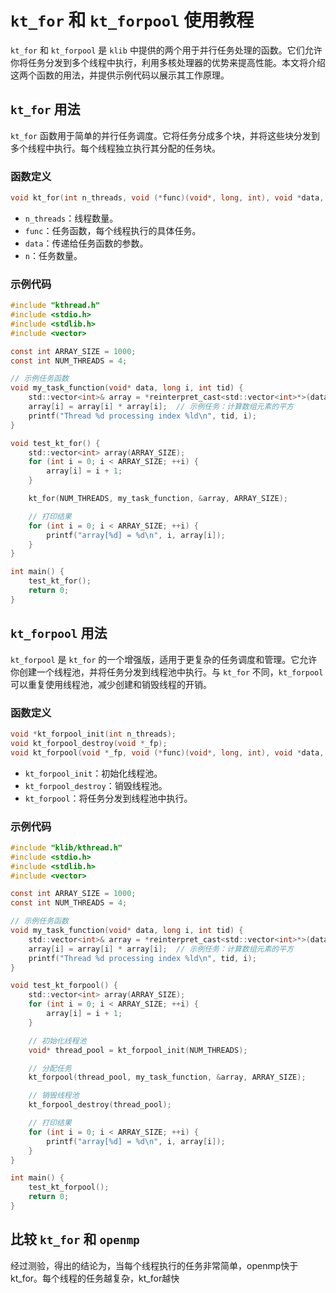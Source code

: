 # `kt_for` 和 `kt_forpool` 使用教程

`kt_for` 和 `kt_forpool` 是 `klib` 中提供的两个用于并行任务处理的函数。它们允许你将任务分发到多个线程中执行，利用多核处理器的优势来提高性能。本文将介绍这两个函数的用法，并提供示例代码以展示其工作原理。

## `kt_for` 用法

`kt_for` 函数用于简单的并行任务调度。它将任务分成多个块，并将这些块分发到多个线程中执行。每个线程独立执行其分配的任务块。

### 函数定义

```c
void kt_for(int n_threads, void (*func)(void*, long, int), void *data, long n);
```

- `n_threads`：线程数量。
- `func`：任务函数，每个线程执行的具体任务。
- `data`：传递给任务函数的参数。
- `n`：任务数量。

### 示例代码

```c
#include "kthread.h"
#include <stdio.h>
#include <stdlib.h>
#include <vector>

const int ARRAY_SIZE = 1000;
const int NUM_THREADS = 4;

// 示例任务函数
void my_task_function(void* data, long i, int tid) {
    std::vector<int>& array = *reinterpret_cast<std::vector<int>*>(data);
    array[i] = array[i] * array[i];  // 示例任务：计算数组元素的平方
    printf("Thread %d processing index %ld\n", tid, i);
}

void test_kt_for() {
    std::vector<int> array(ARRAY_SIZE);
    for (int i = 0; i < ARRAY_SIZE; ++i) {
        array[i] = i + 1;
    }

    kt_for(NUM_THREADS, my_task_function, &array, ARRAY_SIZE);

    // 打印结果
    for (int i = 0; i < ARRAY_SIZE; ++i) {
        printf("array[%d] = %d\n", i, array[i]);
    }
}

int main() {
    test_kt_for();
    return 0;
}
```

## `kt_forpool` 用法

`kt_forpool` 是 `kt_for` 的一个增强版，适用于更复杂的任务调度和管理。它允许你创建一个线程池，并将任务分发到线程池中执行。与 `kt_for` 不同，`kt_forpool` 可以重复使用线程池，减少创建和销毁线程的开销。

### 函数定义

```c
void *kt_forpool_init(int n_threads);
void kt_forpool_destroy(void *_fp);
void kt_forpool(void *_fp, void (*func)(void*, long, int), void *data, long n);
```

- `kt_forpool_init`：初始化线程池。
- `kt_forpool_destroy`：销毁线程池。
- `kt_forpool`：将任务分发到线程池中执行。

### 示例代码

```c
#include "klib/kthread.h"
#include <stdio.h>
#include <stdlib.h>
#include <vector>

const int ARRAY_SIZE = 1000;
const int NUM_THREADS = 4;

// 示例任务函数
void my_task_function(void* data, long i, int tid) {
    std::vector<int>& array = *reinterpret_cast<std::vector<int>*>(data);
    array[i] = array[i] * array[i];  // 示例任务：计算数组元素的平方
    printf("Thread %d processing index %ld\n", tid, i);
}

void test_kt_forpool() {
    std::vector<int> array(ARRAY_SIZE);
    for (int i = 0; i < ARRAY_SIZE; ++i) {
        array[i] = i + 1;
    }

    // 初始化线程池
    void* thread_pool = kt_forpool_init(NUM_THREADS);

    // 分配任务
    kt_forpool(thread_pool, my_task_function, &array, ARRAY_SIZE);

    // 销毁线程池
    kt_forpool_destroy(thread_pool);

    // 打印结果
    for (int i = 0; i < ARRAY_SIZE; ++i) {
        printf("array[%d] = %d\n", i, array[i]);
    }
}

int main() {
    test_kt_forpool();
    return 0;
}
```

## 比较 `kt_for` 和 `openmp`
经过测验，得出的结论为，当每个线程执行的任务非常简单，openmp快于kt_for。每个线程的任务越复杂，kt_for越快

